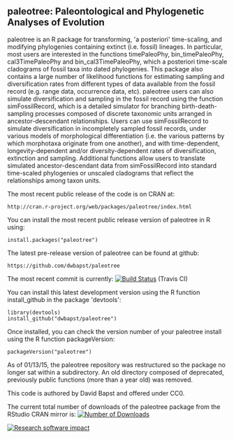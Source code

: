 ## paleotree: Paleontological and Phylogenetic Analyses of Evolution

paleotree is an R package for transforming, 'a posteriori' time-scaling, and modifying phylogenies containing extinct (i.e. fossil) lineages. In particular, most users are interested in the functions timePaleoPhy, bin_timePaleoPhy, cal3TimePaleoPhy and bin_cal3TimePaleoPhy, which a posteriori time-scale cladograms of fossil taxa into dated phylogenies. This package also contains a large number of likelihood functions for estimating sampling and diversification rates from different types of data available from the fossil record (e.g. range data, occurrence data, etc). paleotree users can also simulate diversification and sampling in the fossil record using the function simFossilRecord, which is a detailed simulator for branching birth-death-sampling processes composed of discrete taxonomic units arranged in ancestor-descendant relationships. Users can use simFossilRecord to simulate diversification in incompletely sampled fossil records, under various models of morphological differentiation (i.e. the various patterns by which morphotaxa originate from one another), and with time-dependent, longevity-dependent and/or diversity-dependent rates of diversification, extinction and sampling. Additional functions allow users to translate simulated ancestor-descendant data from simFossilRecord into standard time-scaled phylogenies or unscaled cladograms that reflect the relationships among taxon units.

The most recent public release of the code is on CRAN at:

	http://cran.r-project.org/web/packages/paleotree/index.html

You can install the most recent public release version of paleotree in R using:

	install.packages("paleotree")

The latest pre-release version of paleotree can be found at github:

	https://github.com/dwbapst/paleotree
	
The most recent commit is currently: [![Build Status](https://travis-ci.org/dwbapst/paleotree.svg?branch=master)](https://travis-ci.org/dwbapst/paleotree) (Travis CI)
	
You can install this latest development version using the R function install_github in the package 'devtools':

	library(devtools)
	install_github("dwbapst/paleotree")

Once installed, you can check the version number of your paleotree install using the R function packageVersion:

	packageVersion("paleotree")

As of 01/13/15, the paleotree repository was restructured so the package no longer sat within a subdirectory. An old directory composed of deprecated, previously public functions (more than a year old) was removed.

This code is authored by David Bapst and offered under CC0.

The current total number of downloads of the paleotree package from the RStudio CRAN mirror is: [![Number of Downloads](http://cranlogs.r-pkg.org/badges/grand-total/paleotree)](https://github.com/metacran/cranlogs.app)

[![Research software impact](http://depsy.org/api/package/cran/paleotree/badge.svg)](http://depsy.org/package/r/paleotree)
